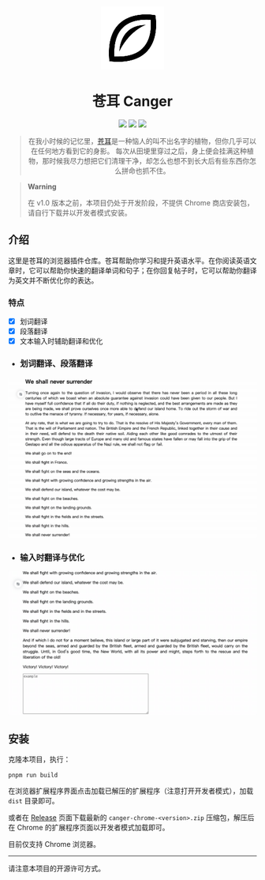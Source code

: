 <div align="center">
<img src="public/icons/icon128.png" alt="logo"/>
<h1>苍耳 Canger</h1>

![](https://img.shields.io/badge/React-61DAFB?style=flat-square&logo=react&logoColor=black)
![](https://img.shields.io/badge/Typescript-3178C6?style=flat-square&logo=typescript&logoColor=white)
![](https://badges.aleen42.com/src/vitejs.svg)

> 在我小时候的记忆里，[苍耳](https://zh.wikipedia.org/wiki/%E8%8B%8D%E8%80%B3?useskin=vector)是一种恼人的叫不出名字的植物，但你几乎可以在任何地方看到它的身影。
> 每次从田埂里穿过之后，身上便会挂满这种植物，那时候我尽力想把它们清理干净，却怎么也想不到长大后有些东西你怎么拼命也抓不住。

</div>

> **Warning**
>
> 在 v1.0 版本之前，本项目仍处于开发阶段，不提供 Chrome 商店安装包，请自行下载并以开发者模式安装。

## 介绍

这里是苍耳的浏览器插件仓库。苍耳帮助你学习和提升英语水平。在你阅读英语文章时，它可以帮助你快速的翻译单词和句子；在你回复帖子时，它可以帮助你翻译为英文并不断优化你的表达。

### 特点

- [x] 划词翻译
- [x] 段落翻译
- [x] 文本输入时辅助翻译和优化

- ### 划词翻译、段落翻译

![demo](demo/demo1.gif)

- ### 输入时翻译与优化

![demo](demo/demo2.gif)

## 安装

克隆本项目，执行：

```
pnpm run build
```

在浏览器扩展程序界面点击加载已解压的扩展程序（注意打开开发者模式），加载 `dist` 目录即可。


或者在 [Release](https://github.com/ischaojie/canger-extension/releases) 页面下载最新的 `canger-chrome-<version>.zip` 压缩包，解压后在 Chrome 的扩展程序页面以开发者模式加载即可。

目前仅支持 Chrome 浏览器。

---

请注意本项目的开源许可方式。
